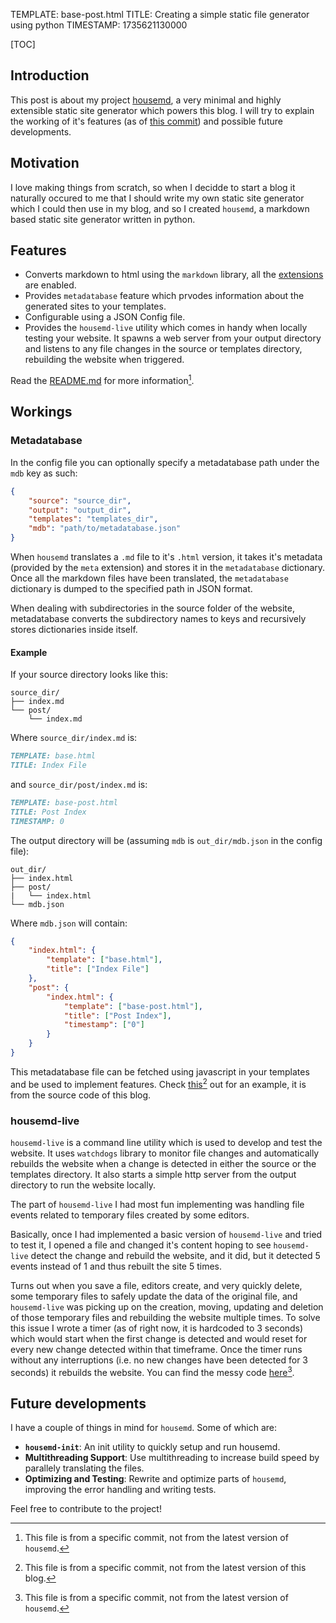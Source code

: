 TEMPLATE: base-post.html
TITLE: Creating a simple static file generator using python
TIMESTAMP: 1735621130000 

[TOC]

## Introduction
This post is about my project [housemd](https://github.com/thesxm/housemd), a very minimal and highly extensible static site generator which powers this blog. I will try to explain the working of it's features (as of [this commit](https://github.com/thesxm/housemd/tree/769f67ce94cbad636d5aa5cfef7b9a6b544f661b)) and possible future developments.

## Motivation
I love making things from scratch, so when I decidde to start a blog it naturally occured to me that I should write my own static site generator which I could then use in my blog, and so I created `housemd`, a markdown based static site generator written in python.

## Features
- Converts markdown to html using the `markdown` library, all the [extensions](https://python-markdown.github.io/extensions/) are enabled.
- Provides `metadatabase` feature which prvodes information about the generated sites to your templates.
- Configurable using a JSON Config file.
- Provides the `housemd-live` utility which comes in handy when locally testing your website. It spawns a web server from your output directory and listens to any file changes in the source or templates directory, rebuilding the website when triggered.

Read the [README.md](https://github.com/thesxm/housemd/blob/769f67ce94cbad636d5aa5cfef7b9a6b544f661b/README.md) for more information[^1].

[^1]: This file is from a specific commit, not from the latest version of `housemd`.

## Workings
### Metadatabase
In the config file you can optionally specify a metadatabase path under the `mdb` key as such:

```json
{
    "source": "source_dir",
    "output": "output_dir",
    "templates": "templates_dir",
    "mdb": "path/to/metadatabase.json"
}
```

When `housemd` translates a `.md` file to it's `.html` version, it takes it's metadata (provided by the `meta` extension) and stores it in the `metadatabase` dictionary. Once all the markdown files have been translated, the `metadatabase` dictionary is dumped to the specified path in JSON format.

When dealing with subdirectories in the source folder of the website, metadatabase converts the subdirectory names to keys and recursively stores dictionaries inside itself.

#### Example
If your source directory looks like this:

```
source_dir/
├── index.md
└── post/
    └── index.md
```

Where `source_dir/index.md` is:

```markdown
TEMPLATE: base.html
TITLE: Index File
```

and `source_dir/post/index.md` is:

```markdown
TEMPLATE: base-post.html
TITLE: Post Index
TIMESTAMP: 0
```

The output directory will be (assuming `mdb` is `out_dir/mdb.json` in the config file):

```
out_dir/
├── index.html
├── post/
|   └── index.html
└── mdb.json
```

Where `mdb.json` will contain:

```json
{
    "index.html": {
        "template": ["base.html"],
        "title": ["Index File"]
    },
    "post": {
        "index.html": {
            "template": ["base-post.html"],
            "title": ["Post Index"],
            "timestamp": ["0"]
        }
    }
}
```

This metadatabase file can be fetched using javascript in your templates and be used to implement features. Check [this](https://github.com/thesxm/blog/blob/e274bb20343a5d2e3d09927486dfd36431b4093f/templates/posts.html)[^2] out for an example, it is from the source code of this blog.

[^2]: This file is from a specific commit, not from the latest version of this blog.

### housemd-live
`housemd-live` is a command line utility which is used to develop and test the website. It uses `watchdogs` library to monitor file changes and automatically rebuilds the website when a change is detected in either the source or the templates directory. It also starts a simple http server from the output directory to run the website locally.

The part of `housemd-live` I had most fun implementing was handling file events related to temporary files created by some editors.

Basically, once I had implemented a basic version of `housemd-live` and tried to test it, I opened a file and changed it's content hoping to see `housemd-live` detect the change and rebuild the website, and it did, but it detected 5 events instead of 1 and thus rebuilt the site 5 times.

Turns out when you save a file, editors create, and very quickly delete, some temporary files to safely update the data of the original file, and `housemd-live` was picking up on the creation, moving, updating and deletion of those temporary files and rebuilding the website multiple times. To solve this issue I wrote a timer (as of right now, it is hardcoded to 3 seconds) which would start when the first change is detected and would reset for every new change detected within that timeframe. Once the timer runs without any interruptions (i.e. no new changes have been detected for 3 seconds) it rebuilds the website. You can find the messy code [here](https://github.com/thesxm/housemd/blob/769f67ce94cbad636d5aa5cfef7b9a6b544f661b/src/housemd/__main__.py)[^1].

## Future developments
I have a couple of things in mind for `housemd`. Some of which are:
- **`housemd-init`**: An init utility to quickly setup and run housemd.
- **Multithreading Support**: Use multithreading to increase build speed by parallely translating the files.
- **Optimizing and Testing**: Rewrite and optimize parts of `housemd`, improving the error handling and writing tests.

Feel free to contribute to the project!
